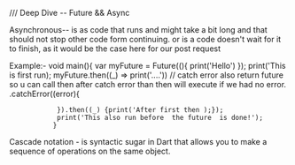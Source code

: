 
/// Deep Dive -- Future && Async

Asynchronous-- is as code that runs and might take a bit long and that should not stop other code form continuing.
  or is a code doesn't wait for it to finish, as it would be the case here for our 
  post request
               
Example:-
               void main(){
                var myFuture = Future((){
                    print('Hello')
                });
                print('This is first run);
                myFuture.then((_) => print('....'))
                // catch error also return future so u can call then after catch error than then will execute if we had no  error. 
                .catchError((error){

                }).then((_) {print('After first then );});
                print('This also run before  the future  is done!');
               }

Cascade notation - is syntactic sugar in Dart that allows you to make a sequence of operations on the same object.    